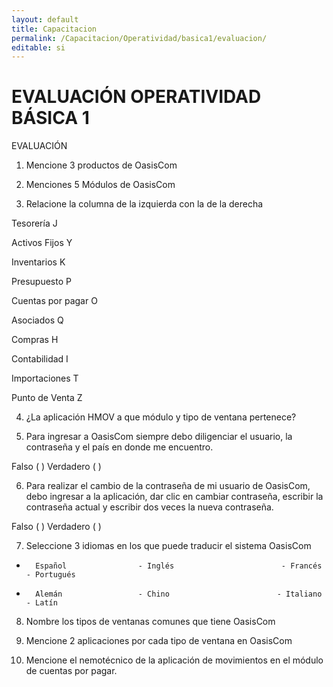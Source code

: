 ```yaml
---
layout: default
title: Capacitacion
permalink: /Capacitacion/Operatividad/basica1/evaluacion/
editable: si
---
```


# EVALUACIÓN OPERATIVIDAD BÁSICA 1


EVALUACIÓN  


1.   Mencione 3 productos de OasisCom  

2.   Menciones 5 Módulos de OasisCom  

3.   Relacione la columna de la izquierda con la de la derecha  

Tesorería                                            J  

Activos Fijos                                       Y  

Inventarios                                         K  

Presupuesto                                      P  

Cuentas por pagar                            O  

Asociados                                         Q  

Compras                                           H  

Contabilidad                                      I  

Importaciones                                   T  

Punto de Venta                                 Z  


4.   ¿La aplicación HMOV a que módulo y tipo de ventana pertenece?  

5.   Para ingresar a OasisCom siempre debo diligenciar el usuario, la contraseña y el país en donde me encuentro.  

Falso  (  )    Verdadero (  )  

6.   Para realizar el cambio de la contraseña de mi usuario de OasisCom, debo ingresar a la aplicación, dar clic en cambiar contraseña, escribir la contraseña actual y escribir dos veces la nueva contraseña.  

Falso  (  )    Verdadero (  )  

7.   Seleccione 3 idiomas en los que puede traducir el sistema OasisCom  

-       Español                - Inglés                        - Francés                     - Portugués  

-       Alemán                 - Chino                        - Italiano                       - Latín  

8.   Nombre los tipos de ventanas comunes que tiene OasisCom  

9.   Mencione 2 aplicaciones por cada tipo de ventana en OasisCom  

10. Mencione el nemotécnico de la aplicación de movimientos en el módulo de cuentas por pagar.  
